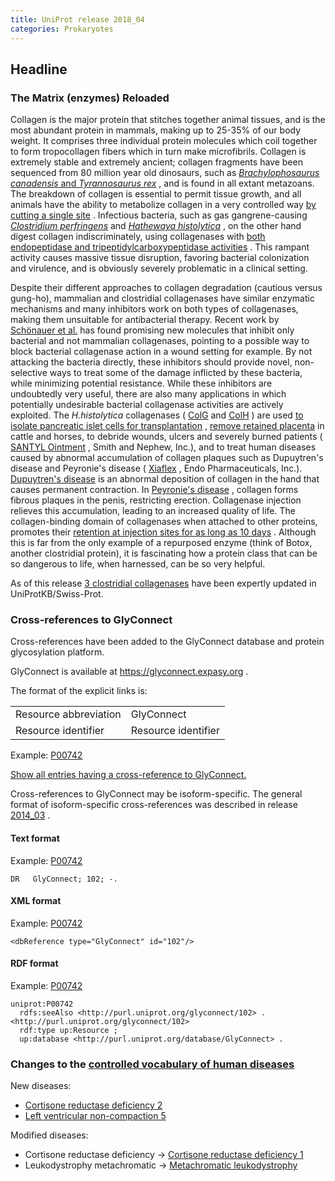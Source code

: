 ```yaml
---
title: UniProt release 2018_04
categories: Prokaryotes
---
```


## Headline

### The Matrix (enzymes) Reloaded

Collagen is the major protein that stitches together animal tissues, and is the most abundant protein in mammals, making up to 25-35% of our body weight. It comprises three individual protein molecules which coil together to form tropocollagen fibers which in turn make microfibrils. Collagen is extremely stable and extremely ancient; collagen fragments have been sequenced from 80 million year old dinosaurs, such as [*Brachylophosaurus canadensis* and *Tyrannosaurus rex*](https://www.ncbi.nlm.nih.gov/pubmed/19407199,17431179,28111950) , and is found in all extant metazoans. The breakdown of collagen is essential to permit tissue growth, and all animals have the ability to metabolize collagen in a very controlled way [by cutting a single site](https://www.ncbi.nlm.nih.gov/pubmed/23430258) . Infectious bacteria, such as gas gangrene-causing [*Clostridium perfringens*](http://www.uniprot.org/taxonomy/1502) and [*Hathewaya histolytica*](http://www.uniprot.org/taxonomy/1498) , on the other hand digest collagen indiscriminately, using collagenases with [both endopeptidase and tripeptidylcarboxypeptidase activities](https://www.ncbi.nlm.nih.gov/pubmed/3002446) . This rampant activity causes massive tissue disruption, favoring bacterial colonization and virulence, and is obviously severely problematic in a clinical setting.

Despite their different approaches to collagen degradation (cautious versus gung-ho), mammalian and clostridial collagenases have similar enzymatic mechanisms and many inhibitors work on both types of collagenases, making them unsuitable for antibacterial therapy. Recent work by [Schönauer et al.](https://www.ncbi.nlm.nih.gov/pubmed/28820255) has found promising new molecules that inhibit only bacterial and not mammalian collagenases, pointing to a possible way to block bacterial collagenase action in a wound setting for example. By not attacking the bacteria directly, these inhibitors should provide novel, non-selective ways to treat some of the damage inflicted by these bacteria, while minimizing potential resistance. While these inhibitors are undoubtedly very useful, there are also many applications in which potentially undesirable bacterial collagenase activities are actively exploited. The *H.histolytica* collagenases ( [ColG](http://www.uniprot.org/uniprot/?query=gene:ColG+AND+reviewed:yes) and [ColH](http://www.uniprot.org/uniprot/?query=gene:ColH+AND+reviewed:yes) ) are used [to isolate pancreatic islet cells for transplantation](https://www.ncbi.nlm.nih.gov/pubmed/18374061,22099748) , [remove retained placenta](https://www.ncbi.nlm.nih.gov/pubmed/9699958) in cattle and horses, to debride wounds, ulcers and severely burned patients ( [SANTYL Ointment](https://www.santyl.com/) , Smith and Nephew, Inc.), and to treat human diseases caused by abnormal accumulation of collagen plaques such as Dupuytren's disease and Peyronie's disease ( [Xiaflex](https://www.xiaflex.com/) , Endo Pharmaceuticals, Inc.). [Dupuytren's disease](https://en.wikipedia.org/wiki/Dupuytren%27s%5Fcontracture) is an abnormal deposition of collagen in the hand that causes permanent contraction. In [Peyronie's disease](https://en.wikipedia.org/wiki/Peyronie%27s%5Fdisease) , collagen forms fibrous plaques in the penis, restricting erection. Collagenase injection relieves this accumulation, leading to an increased quality of life. The collagen-binding domain of collagenases when attached to other proteins, promotes their [retention at injection sites for as long as 10 days](https://www.ncbi.nlm.nih.gov/pubmed/9618531) . Although this is far from the only example of a repurposed enzyme (think of Botox, another clostridial protein), it is fascinating how a protein class that can be so dangerous to life, when harnessed, can be so very helpful.

As of this release [3 clostridial collagenases](http://www.uniprot.org/uniprot/?query=Q9X721+OR+Q46085+OR+Q899Y1) have been expertly updated in UniProtKB/Swiss-Prot.

### Cross-references to GlyConnect

Cross-references have been added to the GlyConnect database and protein glycosylation platform.

GlyConnect is available at <https://glyconnect.expasy.org> .

The format of the explicit links is:

|                       |                     |
|:----------------------|:--------------------|
| Resource abbreviation | GlyConnect          |
| Resource identifier   | Resource identifier |

Example: [P00742](http://www.uniprot.org/uniprot/P00742)

[Show all entries having a cross-reference to GlyConnect.](http://www.uniprot.org/uniprot/?query=database:glyconnect&sort=score)

Cross-references to GlyConnect may be isoform-specific. The general format of isoform-specific cross-references was described in release [2014\_03](http://www.uniprot.org/news/2014/03/19/release) .

#### Text format

Example: [P00742](http://www.uniprot.org/uniprot/P00742.txt)

    DR   GlyConnect; 102; -.

#### XML format

Example: [P00742](http://www.uniprot.org/uniprot/P00742.xml)

    <dbReference type="GlyConnect" id="102"/>

#### RDF format

Example: [P00742](http://www.uniprot.org/uniprot/P00742.ttl)

    uniprot:P00742
      rdfs:seeAlso <http://purl.uniprot.org/glyconnect/102> .
    <http://purl.uniprot.org/glyconnect/102>
      rdf:type up:Resource ;
      up:database <http://purl.uniprot.org/database/GlyConnect> .

### Changes to the [controlled vocabulary of human diseases](http://www.uniprot.org/docs/humdisease)

New diseases:

-   [Cortisone reductase deficiency 2](http://www.uniprot.org/diseases/DI-05184)
-   [Left ventricular non-compaction 5](http://www.uniprot.org/diseases/DI-05185)

Modified diseases:

-   Cortisone reductase deficiency -&gt; [Cortisone reductase deficiency 1](http://www.uniprot.org/diseases/DI-01436)
-   Leukodystrophy metachromatic -&gt; [Metachromatic leukodystrophy](http://www.uniprot.org/diseases/DI-00652)
